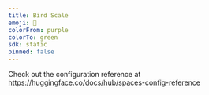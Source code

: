 ```yaml
---
title: Bird Scale
emoji: 🦀
colorFrom: purple
colorTo: green
sdk: static
pinned: false
---
```


Check out the configuration reference at https://huggingface.co/docs/hub/spaces-config-reference
